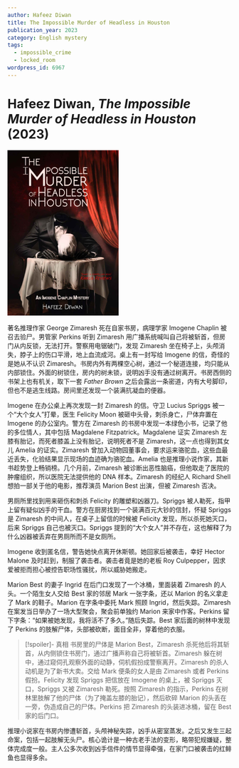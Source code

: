 ```yaml
---
author: Hafeez Diwan
title: The Impossible Murder of Headless in Houston
publication_year: 2023
category: English mystery
tags:
  - impossible_crime
  - locked_room
wordpress_id: 6967
---
```


# Hafeez Diwan, <i>The Impossible Murder of Headless in Houston</i> (2023)

<img src=images/2023_cover.jpg width=250/>

著名推理作家 George Zimaresh 死在自家书房，病理学家 Imogene Chaplin 被召去验尸。男管家 Perkins 听到 Zimaresh 用广播系统喊叫自己将被斩首，但房门从内反锁，无法打开。警察用电锯破门，发现 Zimaresh 坐在椅子上，头颅消失，脖子上的伤口平滑，地上血流成河。桌上有一封写给 Imogene 的信，奇怪的是她从不认识 Zimaresh。书房内外有两棵空心树，通过一个秘道连接，均只能从内部锁住。外面的树锁住，房内的树未锁，说明凶手没有通过树离开。书房西侧的书架上也有机关，取下一套 <i>Father Brown</i> 之后会露出一条密道，内有大号脚印，但也不是逃生线路。房间里还发现一个装满抗凝血的便器。

Imogene 在办公桌上再次发现一封 Zimaresh 的信。守卫 Lucius Spriggs 被一个“大个女人”打晕，医生 Felicity Moon 被砸中头骨，刺杀身亡，尸体弃置在 Imogene 的办公室内。警方在 Zimaresh 的书房中发现一本绿色小书，记录了他的多位情人，其中包括 Magdalene Fitzpatrick。Magdalene 证实 Zimaresh 左膝有胎记，而死者膝盖上没有胎记，说明死者不是 Zimaresh，这一点也得到其女儿 Amelia 的证实。Zimaresh 曾加入动物园董事会，要求运来骆驼血，这些血最近丢失，化验结果显示现场的血迹确为骆驼血。Amelia 也是推理小说作家，其新书趁势登上畅销榜。几个月前，Zimaresh 被诊断出恶性脑癌，但他取走了医院的肿瘤组织，所以医院无法提供他的 DNA 样本。Zimaresh 的经纪人 Richard Shell 想拍一部关于他的电影，推荐演员 Marion Best 出演，但被 Zimaresh 否决。

男厕所里找到用来砸伤和刺杀 Felicity 的雕塑和凶器刀。Spriggs 被人勒死，指甲上留有疑似凶手的干血。警方在厨房找到一个装满百元大钞的信封，怀疑 Spriggs 是 Zimaresh 的中间人，在桌子上留信的时候被 Felicity 发现，所以杀死她灭口，后来 Spriggs 自己也被灭口。Spriggs 提到的“大个女人”并不存在，这也解释了为什么凶器被丢弃在男厕所而不是女厕所。

Imogene 收到匿名信，警告她快点离开休斯顿。她回家后被袭击，幸好 Hector Malone 及时赶到，制服了袭击者。袭击者竟是她的老板 Roy Culpepper，因求爱被拒而担心被控告职场性骚扰，所以威胁她搬走。

Marion Best 的妻子 Ingrid 在后门口发现了一个冰桶，里面装着 Zimaresh 的人头。一个陌生女人交给 Best 家的邻居 Mark 一张字条，还以 Marion 的名义拿走了 Mark 的鞋子。Marion 在字条中委托 Mark 照顾 Ingrid，然后失踪。Zimaresh 在案发当日举办了一场大型聚会，聚会前单独约 Marion 来家中作客。Perkins 留下字条：“如果被她发现，我将活不了多久。”随后失踪。Best 家后面的树林中发现了 Perkins 的肢解尸体，头部被砍断，面目全非，穿着他的衣服。

> [!spoiler]- 真相
> 书房里的尸体是 Marion Best，Zimaresh 杀死他后将其斩首，从内侧锁住书房门，通过广播声称自己将被斩首。Zimaresh 躲在树中，通过窥伺孔观察外面的动静，伺机假扮成警察离开。Zimaresh 的杀人动机是为了新书大卖。交给 Mark 便条的女人是由 Zimaresh 或者 Perkins 假扮。Felicity 发现 Spriggs 把信放在 Imogene 的桌上，被 Spriggs 灭口，Spriggs 又被 Zimaresh 勒死。按照 Zimaresh 的指示，Perkins 在树林里肢解了他的尸体（为了掩盖左膝的胎记），然后砍碎 Marion 的头丢在一旁，伪造成自己的尸体。Perkins 把 Zimaresh 的头装进冰桶，留在 Best 家的后门口。

推理小说家在书房内惨遭斩首，头颅神秘失踪，凶手从密室蒸发。之后又发生三起命案，包括一起肢解无头尸。核心诡计是一种古老手法的变形，略带犯规嫌疑，整体完成度一般。主人公多次收到凶手信件的情节显得牵强，在家门口被袭击的红鲱鱼也显得多余。